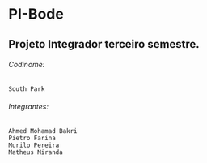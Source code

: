# PI-Bode
## Projeto Integrador terceiro semestre.

###### Codinome:  
    South Park
 
###### Integrantes:  
    Ahmed Mohamad Bakri
    Pietro Farina
    Murilo Pereira
    Matheus Miranda


